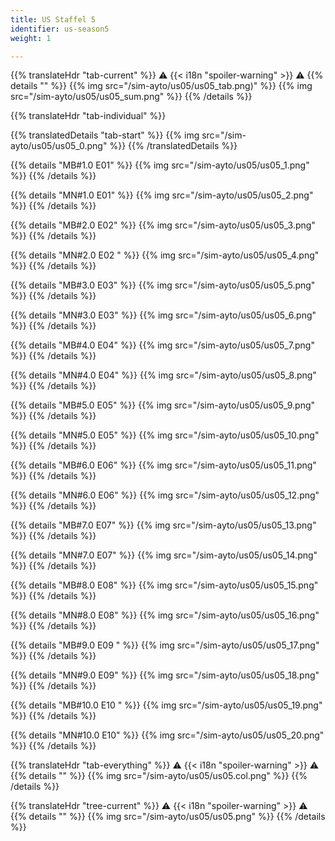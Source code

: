 ```yaml
---
title: US Staffel 5
identifier: us-season5
weight: 1

---
```


{{% translateHdr "tab-current" %}}
:warning: {{< i18n "spoiler-warning" >}} :warning:
{{% details "" %}}
{{% img src="/sim-ayto/us05/us05_tab.png)" %}}
{{% img src="/sim-ayto/us05/us05_sum.png" %}}
{{% /details %}}

{{% translateHdr "tab-individual" %}}

{{% translatedDetails "tab-start" %}}
{{% img src="/sim-ayto/us05/us05_0.png" %}}
{{% /translatedDetails %}}

{{% details "MB#1.0 E01" %}}
{{% img src="/sim-ayto/us05/us05_1.png" %}}
{{% /details %}}

{{% details "MN#1.0 E01" %}}
{{% img src="/sim-ayto/us05/us05_2.png" %}}
{{% /details %}}

{{% details "MB#2.0 E02" %}}
{{% img src="/sim-ayto/us05/us05_3.png" %}}
{{% /details %}}

{{% details "MN#2.0 E02 " %}}
{{% img src="/sim-ayto/us05/us05_4.png" %}}
{{% /details %}}

{{% details "MB#3.0 E03" %}}
{{% img src="/sim-ayto/us05/us05_5.png" %}}
{{% /details %}}

{{% details "MN#3.0 E03" %}}
{{% img src="/sim-ayto/us05/us05_6.png" %}}
{{% /details %}}

{{% details "MB#4.0 E04" %}}
{{% img src="/sim-ayto/us05/us05_7.png" %}}
{{% /details %}}

{{% details "MN#4.0 E04" %}}
{{% img src="/sim-ayto/us05/us05_8.png" %}}
{{% /details %}}

{{% details "MB#5.0 E05" %}}
{{% img src="/sim-ayto/us05/us05_9.png" %}}
{{% /details %}}

{{% details "MN#5.0 E05" %}}
{{% img src="/sim-ayto/us05/us05_10.png" %}}
{{% /details %}}

{{% details "MB#6.0 E06" %}}
{{% img src="/sim-ayto/us05/us05_11.png" %}}
{{% /details %}}

{{% details "MN#6.0 E06" %}}
{{% img src="/sim-ayto/us05/us05_12.png" %}}
{{% /details %}}

{{% details "MB#7.0 E07" %}}
{{% img src="/sim-ayto/us05/us05_13.png" %}}
{{% /details %}}

{{% details "MN#7.0 E07" %}}
{{% img src="/sim-ayto/us05/us05_14.png" %}}
{{% /details %}}

{{% details "MB#8.0 E08" %}}
{{% img src="/sim-ayto/us05/us05_15.png" %}}
{{% /details %}}

{{% details "MN#8.0 E08" %}}
{{% img src="/sim-ayto/us05/us05_16.png" %}}
{{% /details %}}

{{% details "MB#9.0 E09 " %}}
{{% img src="/sim-ayto/us05/us05_17.png" %}}
{{% /details %}}

{{% details "MN#9.0 E09" %}}
{{% img src="/sim-ayto/us05/us05_18.png" %}}
{{% /details %}}

{{% details "MB#10.0 E10 " %}}
{{% img src="/sim-ayto/us05/us05_19.png" %}}
{{% /details %}}

{{% details "MN#10.0 E10" %}}
{{% img src="/sim-ayto/us05/us05_20.png" %}}
{{% /details %}}

{{% translateHdr "tab-everything" %}}
:warning: {{< i18n "spoiler-warning" >}} :warning:
{{% details "" %}}
{{% img src="/sim-ayto/us05/us05.col.png" %}}
{{% /details %}}

{{% translateHdr "tree-current" %}}
:warning: {{< i18n "spoiler-warning" >}} :warning:
{{% details "" %}}
{{% img src="/sim-ayto/us05/us05.png" %}}
{{% /details %}}
